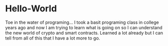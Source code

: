 # Hello-World
Toe in the water of programing...
I took a basit programing class in college years ago and now I am trying to learn what is going on so I can understand the new world of crypto and smart contracts. Learned a lot already but I can tell from all of this that I have a lot more to go. 
